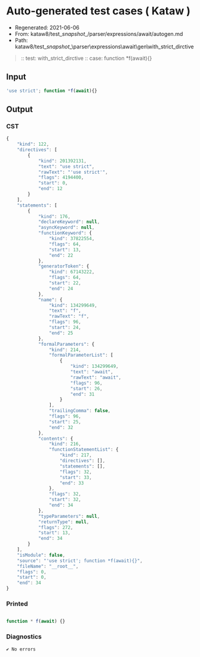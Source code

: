 # Auto-generated test cases ( Kataw )
- Regenerated: 2021-06-06
- From: kataw8/test\__snapshot__/parser/expressions/await/autogen.md
- Path: kataw8/test\__snapshot__\parser\expressions\await\gen\with_strict_dirctive
> :: test: with_strict_dirctive
> :: case: function *f(await){}
## Input

`````js
'use strict'; function *f(await){}
`````
## Output

### CST

```javascript
{
    "kind": 122,
    "directives": [
        {
            "kind": 201392131,
            "text": "use strict",
            "rawText": "'use strict'",
            "flags": 4194400,
            "start": 0,
            "end": 12
        }
    ],
    "statements": [
        {
            "kind": 176,
            "declareKeyword": null,
            "asyncKeyword": null,
            "functionKeyword": {
                "kind": 37822554,
                "flags": 64,
                "start": 13,
                "end": 22
            },
            "generatorToken": {
                "kind": 67143222,
                "flags": 64,
                "start": 22,
                "end": 24
            },
            "name": {
                "kind": 134299649,
                "text": "f",
                "rawText": "f",
                "flags": 96,
                "start": 24,
                "end": 25
            },
            "formalParameters": {
                "kind": 214,
                "formalParameterList": [
                    {
                        "kind": 134299649,
                        "text": "await",
                        "rawText": "await",
                        "flags": 96,
                        "start": 26,
                        "end": 31
                    }
                ],
                "trailingComma": false,
                "flags": 96,
                "start": 25,
                "end": 32
            },
            "contents": {
                "kind": 216,
                "functionStatementList": {
                    "kind": 217,
                    "directives": [],
                    "statements": [],
                    "flags": 32,
                    "start": 33,
                    "end": 33
                },
                "flags": 32,
                "start": 32,
                "end": 34
            },
            "typeParameters": null,
            "returnType": null,
            "flags": 272,
            "start": 13,
            "end": 34
        }
    ],
    "isModule": false,
    "source": "'use strict'; function *f(await){}",
    "fileName": "__root__",
    "flags": 0,
    "start": 0,
    "end": 34
}
```

### Printed

```javascript

function * f(await) {}
```

### Diagnostics

```javascript
✔ No errors
```

